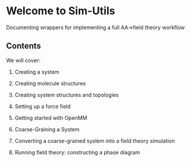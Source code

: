# Welcome to Sim-Utils

Documenting wrappers for implementing a full AA->field theory workflow

## Contents
We will cover:
1. Creating a system
  1. Creating molecule structures
  2. Creating system structures and topologies

2. Setting up a force field
3. Getting started with OpenMM
4. Coarse-Graining a System
5. Converting a coarse-grained system into a field theory simulation
6. Running field theory: constructing a phase diagram

